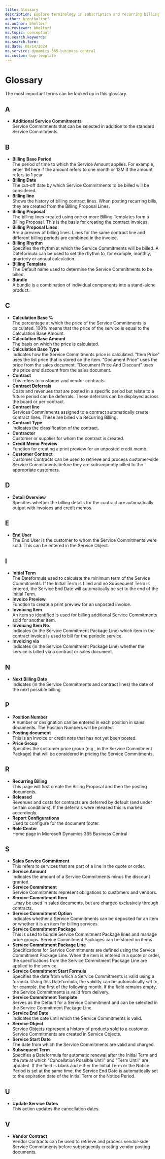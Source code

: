 ```yaml
---
title: Glossary 
description: Explore terminology in subscription and recurring billing.
author: brentholtorf
ms.author: bholtorf
ms.reviewer: bholtorf
ms.topic: conceptual
ms.search.keywords: 
ms.search.form: 
ms.date: 08/14/2024
ms.service: dynamics-365-business-central
ms.custom: bap-template
---
```


# Glossary

The most important terms can be looked up in this glossary.

## A
* **Additional Service Commitments** <br/> Service Commitments that can be selected in addition to the standard Service Commitments.

## B
* **Billing Base Period** <br/> The period of time to which the Service Amount applies. For example, enter 1M here if the amount refers to one month or 12M if the amount refers to 1 year.
* **Billing Date** <br/> The cut-off date by which Service Commitments to be billed will be considered.
* **Billing line** <br/> Shows the history of billing contract lines. When posting recurring bills, they are created from the Billing Proposal Lines.
* **Billing Proposal** <br/> The billing lines created using one or more Billing Templates form a Billing Proposal. This is the basis for creating the contract invoices.
* **Billing Proposal Lines** <br/> Are a preview of billing lines. Lines for the same contract line and different billing periods are combined in the invoice.
* **Billing Rhythm** <br/> Specifies the rhythm at which the Service Commitments will be billed. A Dateformula can be used to set the rhythm to, for example, monthly, quarterly or annual calculation.
* **Billing Template** <br/> The Default name used to determine the Service Commitments to be billed.
* **Bundle** <br/> A bundle is a combination of individual components into a stand-alone product.

## C
* **Calculation Base %** <br/> The percentage at which the price of the Service Commitments is calculated. 100% means that the price of the service is equal to the Calculation Base Amount.
* **Calculation Base Amount** <br/> The basis on which the price is calculated.
* **Calculation Base Type** <br/> Indicates how the Service Commitments price is calculated. "Item Price" uses the list price that is stored on the item. "Document Price" uses the price from the sales document. "Document Price And Discount" uses the price *and* discount from the sales document.
* **Contract** <br/> This refers to customer and vendor contracts.
* **Contract Deferrals** <br/> Costs and revenues that are posted in a specific period but relate to a future period can be deferrals. These deferrals can be displayed across the board or per contract.
* **Contract line** <br/> Services Commitments assigned to a contract automatically create contract lines. These are billed via Recurring Billing.
* **Contract Type** <br/> Indicates the classification of the contract.
* **Contractor** <br/> Customer or supplier for whom the contract is created.
* **Credit Memo Preview** <br/> Function for creating a print preview for an unposted credit memo.
* **Customer Contract** <br/> Customer Contracts can be used to retrieve and process customer-side Service Commitments before they are subsequently billed to the appropriate customers.

## D
* **Detail Overview** <br/> Specifies whether the billing details for the contract are automatically output with invoices and credit memos.

## E
* **End User** <br/> The End User is the customer to whom the Service Commitments were sold. This can be entered in the Service Object.

## I
* **Initial Term** <br/> The Dateformula used to calculate the minimum term of the Service Commitments. If the Initial Term is filled and no Subsequent Term is entered, the Service End Date will automatically be set to the end of the Initial Term.
* **Invoice Preview** <br/> Function to create a print preview for an unposted invoice.
* **Invoicing Item** <br/> An item so identified is used for billing additional Service Commitments sold for another item.
* **Invoicing Item No.** <br/> Indicates (in the Service Commitment Package Line) which item in the contract invoice is used to bill for the periodic service.
* **Invoicing via** <br/> Indicates (in the Service Commitment Package Line) whether the service is billed via a contract or sales document.

## N
* **Next Billing Date** <br/> Indicates (in the Service Commitments and contract lines) the date of the next possible billing.

## P
* **Position Number** <br/> A number or designation can be entered in each position in sales documents. The Position Numbers will be printed.
* **Posting document** <br/> This is an invoice or credit note that has not yet been posted.
* **Price Group** <br/> Specifies the customer price group (e.g., in the Service Commitment Package) that will be considered in pricing the Service Commitments.

## R
* **Recurring Billing** <br/> This page will first create the Billing Proposal and then the posting documents.
* **Released** <br/> Revenues and costs for contracts are deferred by default (and under certain conditions). If the deferrals were released this is marked accordingly.
* **Report Configurations** <br/> Used to configure for the document footer.
* **Role Center** <br/> Home page in Microsoft Dynamics 365 Business Central

## S
* **Sales Service Commitment** <br/> This refers to services that are part of a line in the quote or order.
* **Service Amount** <br/> Indicates the amount of a Service Commitments minus the discount granted.
* **Service Commitment** <br/> Service Commitments represent obligations to customers and vendors.
* **Service Commitment Item** <br/> ...may be used in sales documents, but are charged exclusively through contracts.
* **Service Commitment Option** <br/> Indicates whether a Service Commitments can be deposited for an item or whether it is an item for billing services.
* **Service Commitment Package** <br/> This is used to bundle Service Commitment Package lines and manage price groups. Service Commitment Packages can be stored on items.
* **Service Commitment Package Line** <br/> Specifications for Service Commitments are defined using the Service Commitment Package Line. When the item is entered in a quote or order, the specifications from the Service Commitment Package Line are applied to the service.
* **Service Commitment Start Formula** <br/> Specifies the date from which a Service Commitments is valid using a formula. Using this Dateformula, the validity can be automatically set to, for example, the first of the following month. If the field remains empty, the Service Commitments is valid from delivery.
* **Service Commitment Template** <br/> Serves as the Default for a Service Commitment and can be selected in the Service Commitment Package Line.
* **Service End Date** <br/> Indicates the date until which the Service Commitments is valid.
* **Service Object** <br/> Service Objects represent a history of products sold to a customer. Service Commitments are created in Service Objects.
* **Service Start Date** <br/> The date from which the Service Commitments are valid and charged.
* **Subsequent Term** <br/> Specifies a Dateformula for automatic renewal after the Initial Term and the rate at which "Cancellation Possible Until" and "Term Until" are updated. If the field is blank and either the Initial Term or the Notice Period is set at the same time, the Service End Date is automatically set to the expiration date of the Initial Term or the Notice Period.

## U
* **Update Service Dates** <br/> This action updates the cancellation dates.

## V
* **Vendor Contract** <br/> Vendor Contracts can be used to retrieve and process vendor-side Service Commitments before subsequently creating vendor posting documents.
